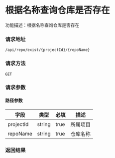 # 根据名称查询仓库是否存在
功能描述：根据名称查询仓库是否存在

### 请求地址
```
/api/repo/exist/{projectId}/{repoName}
```

### 请求方法
`GET`
### 请求参数
#### 路径参数

| 字段 | 类型 | 必填 | 描述 |
| -------- | -------- | -------- | -------- |
| projectId     | string   | true       | 所属项目 |
| repoName     | string   | true       | 仓库名称 |




### 返回结果

